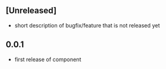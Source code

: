 ## [Unreleased]

- short description of bugfix/feature that is not released yet

## 0.0.1

- first release of component

